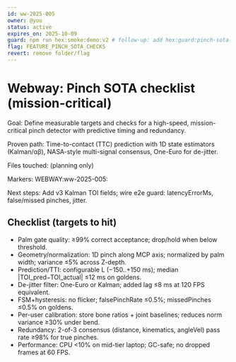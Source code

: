 ```yaml
---
id: ww-2025-005
owner: @you
status: active
expires_on: 2025-10-09
guard: npm run hex:smoke:demo:v2 # follow-up: add hex:guard:pinch-sota
flag: FEATURE_PINCH_SOTA_CHECKS
revert: remove folder/flag
---
```


# Webway: Pinch SOTA checklist (mission-critical)

Goal: Define measurable targets and checks for a high-speed, mission-critical pinch detector with predictive timing and redundancy.

Proven path: Time-to-contact (TTC) prediction with 1D state estimators (Kalman/αβ), NASA-style multi-signal consensus, One-Euro for de-jitter.

Files touched: (planning only)

Markers: WEBWAY:ww-2025-005:

Next steps: Add v3 Kalman TOI fields; wire e2e guard: latencyErrorMs, false/missed pinches, jitter.

## Checklist (targets to hit)

- Palm gate quality: ≥99% correct acceptance; drop/hold when below threshold.
- Geometry/normalization: 1D pinch along MCP axis; normalized by palm width; variance ≤5% across Z-depth.
- Prediction/TTI: configurable L (−150..+150 ms); median |TOI_pred−TOI_actual| ≤12 ms on goldens.
- De-jitter filter: One-Euro or Kalman; added lag ≤8 ms at 120 FPS equivalent.
- FSM+hysteresis: no flicker; falsePinchRate ≤0.5%; missedPinches ≤0.5% on goldens.
- Per-user calibration: store bone ratios + joint baselines; reduces norm variance ≥30% under bend.
- Redundancy: 2-of-3 consensus (distance, kinematics, angleVel) pass rate ≥98% for true pinches.
- Performance: CPU <10% on mid-tier laptop; GC-safe; no dropped frames at 60 FPS.
